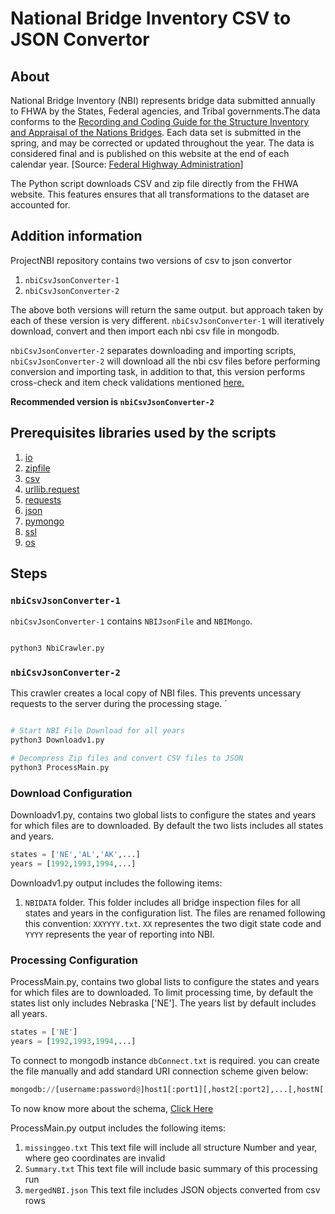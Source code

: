 # National Bridge Inventory CSV to JSON Convertor

## About

National Bridge Inventory (NBI) represents bridge data submitted annually to FHWA by the States, Federal agencies, and Tribal governments.The data conforms to the [Recording and Coding Guide for the Structure Inventory and Appraisal of the Nations Bridges](https://www.fhwa.dot.gov/bridge/mtguide.pdf). Each data set is submitted in the spring, and may be corrected or updated throughout the year. The data is considered final and is published on this website at the end of each calendar year. [Source: [Federal Highway Administration](https://www.fhwa.dot.gov/bridge/nbi/ascii.cfm)]

The Python script downloads CSV and zip file directly from the FHWA website. This features ensures that all transformations to the dataset are accounted for. 
## Addition information
ProjectNBI repository contains two versions of csv to json convertor
1. `nbiCsvJsonConverter-1`
2. `nbiCsvJsonConverter-2`

The above both versions will return the same output. but approach taken by each of these version is very different.
`nbiCsvJsonConverter-1` will iteratively download, convert and then import each nbi csv file in mongodb.

`nbiCsvJsonConverter-2` separates downloading and importing scripts, `nbiCsvJsonConverter-2` will download all the nbi csv files before performing conversion and importing task, in addition to that, this version performs cross-check and
item check validations mentioned [here.](https://www.fhwa.dot.gov/bridge/nbi/checks/)

**Recommended version is `nbiCsvJsonConverter-2`**

## Prerequisites libraries used by the scripts
1. [io](https://docs.python.org/3.6/library/io.html)
2. [zipfile](https://docs.python.org/3.6/library/zipfile.html)
3. [csv](https://docs.python.org/3.6/library/csv.html)
4. [urllib.request](https://docs.python.org/3/library/urllib.request.html#module-urllib.request)
5. [requests](http://docs.python-requests.org/en/master/)
6. [json](https://docs.python.org/3.6/library/json.html)
7. [pymongo](https://api.mongodb.com/python/current/)
8. [ssl](https://docs.python.org/3.6/library/ssl.html)
9. [os](https://docs.python.org/3.6/library/os.html)

## Steps




###  `nbiCsvJsonConverter-1`
`nbiCsvJsonConverter-1` contains `NBIJsonFile` and `NBIMongo`.

```bash

python3 NbiCrawler.py

```
###  `nbiCsvJsonConverter-2`

This crawler creates a local copy of NBI files. This prevents uncessary requests to the server during the processing stage.
`
```bash

# Start NBI File Download for all years
python3 Downloadv1.py

# Decompress Zip files and convert CSV files to JSON
python3 ProcessMain.py

```
### Download Configuration

Downloadv1.py, contains two global lists to configure the states and years for which files are to downloaded. By default the  two lists includes all states and years.

```python
states = ['NE','AL','AK',...]
years = [1992,1993,1994,...]
```
Downloadv1.py output includes the following items:  
1. `NBIDATA` folder. This folder includes all bridge inspection files for all states and years in the configuration list. The files are renamed following this convention: `XXYYYY.txt`. `XX` representes the two digit state code and `YYYY` represents the year of reporting into NBI.


### Processing Configuration

ProcessMain.py, contains two global lists to configure the states and years for which files are to downloaded. To limit processing time, by default the states list only includes Nebraska ['NE']. The years list by default includes all years.

```python
states = ['NE']
years = [1992,1993,1994,...]
```
To connect to mongodb instance `dbConnect.txt` is required. you can create the file manually and add standard URI connection scheme given below:

```python
mongodb://[username:password@]host1[:port1][,host2[:port2],...[,hostN[:portN]]][/[database][?options]]
```
To now know more about the schema, [Click Here](https://docs.mongodb.com/manual/reference/connection-string/)

ProcessMain.py output includes the following items:  
1. `missinggeo.txt` This text file will include all structure Number and year, where geo coordinates are invalid
2. `Summary.txt` This text file will include basic summary of this processing run
3. `mergedNBI.json` This text file includes JSON objects converted from csv rows
